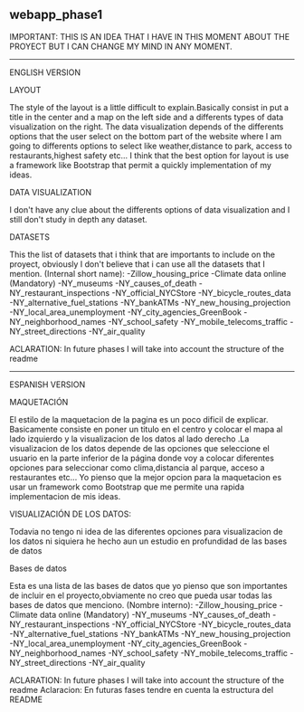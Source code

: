 ## webapp_phase1

IMPORTANT: THIS IS AN IDEA THAT I HAVE IN THIS MOMENT ABOUT THE PROYECT BUT
I CAN CHANGE MY MIND IN ANY MOMENT.

-----------------------------------------------------------------------------

ENGLISH VERSION

LAYOUT

The style of the layout is a little difficult to explain.Basically consist in
put a title in the center and a map on the left side and a differents types
of data visualization on the right. The data visualization depends of the 
differents options that the user select on the bottom part of the website 
where I am going to differents options to select like weather,distance to park,
access to restaurants,highest safety etc...
I think that the best option for layout is use a framework like Bootstrap
that permit a quickly implementation of my ideas.

DATA VISUALIZATION

I don't have any clue about the differents options of data visualization
 and I still don't study in depth any dataset.

DATASETS

This the list of datasets that i think that are importants to include on
the proyect, obviously I don't believe that i can use all the datasets 
that I mention.
(Internal short name):
-Zillow_housing_price 
-Climate data online (Mandatory) 
-NY_museums 
-NY_causes_of_death 
-NY_restaurant_inspections 
-NY_official_NYCStore 
-NY_bicycle_routes_data 
-NY_alternative_fuel_stations
-NY_bankATMs 
-NY_new_housing_projection
-NY_local_area_unemployment
-NY_city_agencies_GreenBook
-NY_neighborhood_names
-NY_school_safety
-NY_mobile_telecoms_traffic
-NY_street_directions
-NY_air_quality

ACLARATION: In future phases I will take into account the structure of 
the readme

-----------------------------------------------------------------------------


ESPANISH VERSION

MAQUETACIÓN

El estilo de la maquetacion de la pagina es un poco dificil de explicar. 
Basicamente consiste en poner un titulo en el centro y colocar el mapa al 
lado izquierdo y la visualizacion de los datos al lado derecho .La visualizacion
de los datos depende de las opciones que seleccione el usuario en la parte
inferior de la página donde voy a colocar diferentes opciones para seleccionar
como clima,distancia al parque, acceso a restaurantes etc...
Yo pienso que la mejor opcion para la maquetacion es usar un framework como
Bootstrap que me permite una rapida implementacion de mis ideas.

VISUALIZACIÓN DE LOS DATOS:

Todavia no tengo ni idea de las diferentes opciones para visualizacion de los
datos ni siquiera he hecho aun un estudio en profundidad de las bases de datos

Bases de datos

Esta es una lista de las bases de datos que yo pienso que son importantes de 
incluir en el proyecto,obviamente no creo que pueda usar todas las bases de
datos que menciono.
(Nombre interno):
-Zillow_housing_price 
-Climate data online (Mandatory) 
-NY_museums 
-NY_causes_of_death 
-NY_restaurant_inspections 
-NY_official_NYCStore 
-NY_bicycle_routes_data 
-NY_alternative_fuel_stations
-NY_bankATMs 
-NY_new_housing_projection
-NY_local_area_unemployment
-NY_city_agencies_GreenBook
-NY_neighborhood_names
-NY_school_safety
-NY_mobile_telecoms_traffic
-NY_street_directions
-NY_air_quality

ACLARATION: In future phases I will take into account the structure of 
the readme
Aclaracion: En futuras fases tendre en cuenta la estructura del README

